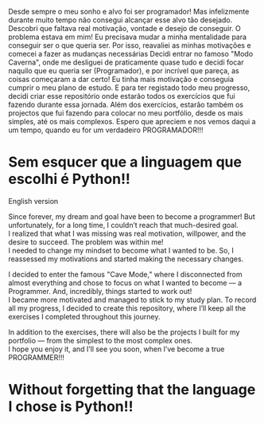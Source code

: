 Desde sempre o meu sonho e alvo foi ser programador! Mas infelizmente durante muito tempo não consegui alcançar esse alvo tão desejado.
Descobri que faltava real motivação, vontade e desejo de conseguir. O problema estava em mim!
Eu precisava mudar a minha mentalidade para conseguir ser o que queria ser. Por isso, reavaliei as minhas motivações e comecei a fazer as mudanças necessárias
Decidi entrar no famoso "Modo Caverna", onde me desliguei de praticamente quase tudo e decidi focar naquilo que eu queria ser (Programador), e por incrível que pareça, as coisas começaram a dar certo!
Eu tinha mais motivação e conseguia cumprir o meu plano de estudo. E para ter registado todo meu progresso, decidi criar esse repositório onde estarão todos os exercícios que fui fazendo durante essa jornada.
Além dos exercícios, estarão também os projectos que fui fazendo para colocar no meu portfólio, desde os mais simples, até os mais complexos.
Espero que apreciem e nos vemos daqui a um tempo, quando eu for um verdadeiro PROGRAMADOR!!!


# Sem esqucer que a linguagem que escolhi é Python!!

English version

Since forever, my dream and goal have been to become a programmer! But unfortunately, for a long time, I couldn’t reach that much-desired goal.  
I realized that what I was missing was real motivation, willpower, and the desire to succeed. The problem was within me!  
I needed to change my mindset to become what I wanted to be. So, I reassessed my motivations and started making the necessary changes.  

I decided to enter the famous "Cave Mode," where I disconnected from almost everything and chose to focus on what I wanted to become — a Programmer. And, incredibly, things started to work out!  
I became more motivated and managed to stick to my study plan. To record all my progress, I decided to create this repository, where I’ll keep all the exercises I completed throughout this journey.  

In addition to the exercises, there will also be the projects I built for my portfolio — from the simplest to the most complex ones.  
I hope you enjoy it, and I’ll see you soon, when I’ve become a true PROGRAMMER!!!  

# Without forgetting that the language I chose is Python!!
